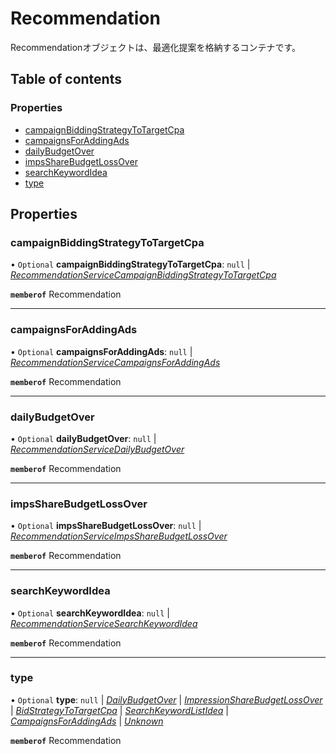 # Recommendation


<div lang=\"ja\">Recommendationオブジェクトは、最適化提案を格納するコンテナです。</div> 

## Table of contents

### Properties

- [campaignBiddingStrategyToTargetCpa](recommendation.md#campaignbiddingstrategytotargetcpa)
- [campaignsForAddingAds](recommendation.md#campaignsforaddingads)
- [dailyBudgetOver](recommendation.md#dailybudgetover)
- [impsShareBudgetLossOver](recommendation.md#impssharebudgetlossover)
- [searchKeywordIdea](recommendation.md#searchkeywordidea)
- [type](recommendation.md#type)

## Properties

### campaignBiddingStrategyToTargetCpa

• `Optional` **campaignBiddingStrategyToTargetCpa**: ``null`` \| [*RecommendationServiceCampaignBiddingStrategyToTargetCpa*](recommendationservicecampaignbiddingstrategytotargetcpa.md)

**`memberof`** Recommendation

___

### campaignsForAddingAds

• `Optional` **campaignsForAddingAds**: ``null`` \| [*RecommendationServiceCampaignsForAddingAds*](recommendationservicecampaignsforaddingads.md)

**`memberof`** Recommendation

___

### dailyBudgetOver

• `Optional` **dailyBudgetOver**: ``null`` \| [*RecommendationServiceDailyBudgetOver*](recommendationservicedailybudgetover.md)

**`memberof`** Recommendation

___

### impsShareBudgetLossOver

• `Optional` **impsShareBudgetLossOver**: ``null`` \| [*RecommendationServiceImpsShareBudgetLossOver*](recommendationserviceimpssharebudgetlossover.md)

**`memberof`** Recommendation

___

### searchKeywordIdea

• `Optional` **searchKeywordIdea**: ``null`` \| [*RecommendationServiceSearchKeywordIdea*](recommendationservicesearchkeywordidea.md)

**`memberof`** Recommendation

___

### type

• `Optional` **type**: ``null`` \| [*DailyBudgetOver*](./enums/recommendationservicetype.md#dailybudgetover) \| [*ImpressionShareBudgetLossOver*](./enums/recommendationservicetype.md#impressionsharebudgetlossover) \| [*BidStrategyToTargetCpa*](./enums/recommendationservicetype.md#bidstrategytotargetcpa) \| [*SearchKeywordListIdea*](./enums/recommendationservicetype.md#searchkeywordlistidea) \| [*CampaignsForAddingAds*](./enums/recommendationservicetype.md#campaignsforaddingads) \| [*Unknown*](./enums/recommendationservicetype.md#unknown)

**`memberof`** Recommendation
